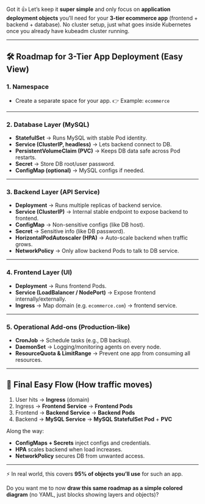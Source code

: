 Got it 👍 Let’s keep it **super simple** and only focus on **application deployment objects** you’ll need for your **3-tier ecommerce app** (frontend + backend + database). No cluster setup, just what goes inside Kubernetes once you already have kubeadm cluster running.

---

## 🛠️ Roadmap for 3-Tier App Deployment (Easy View)

### 1. **Namespace**

* Create a separate space for your app.
  👉 Example: `ecommerce`

---

### 2. **Database Layer (MySQL)**

* **StatefulSet** → Runs MySQL with stable Pod identity.
* **Service (ClusterIP, headless)** → Lets backend connect to DB.
* **PersistentVolumeClaim (PVC)** → Keeps DB data safe across Pod restarts.
* **Secret** → Store DB root/user password.
* **ConfigMap (optional)** → MySQL configs if needed.

---

### 3. **Backend Layer (API Service)**

* **Deployment** → Runs multiple replicas of backend service.
* **Service (ClusterIP)** → Internal stable endpoint to expose backend to frontend.
* **ConfigMap** → Non-sensitive configs (like DB host).
* **Secret** → Sensitive info (like DB password).
* **HorizontalPodAutoscaler (HPA)** → Auto-scale backend when traffic grows.
* **NetworkPolicy** → Only allow backend Pods to talk to DB service.

---

### 4. **Frontend Layer (UI)**

* **Deployment** → Runs frontend Pods.
* **Service (LoadBalancer / NodePort)** → Expose frontend internally/externally.
* **Ingress** → Map domain (e.g. `ecommerce.com`) → frontend service.

---

### 5. **Operational Add-ons (Production-like)**

* **CronJob** → Schedule tasks (e.g., DB backup).
* **DaemonSet** → Logging/monitoring agents on every node.
* **ResourceQuota & LimitRange** → Prevent one app from consuming all resources.

---

## 📌 Final Easy Flow (How traffic moves)

1. User hits → **Ingress** (domain)
2. Ingress → **Frontend Service** → **Frontend Pods**
3. Frontend → **Backend Service** → **Backend Pods**
4. Backend → **MySQL Service** → **MySQL StatefulSet Pod** + **PVC**

Along the way:

* **ConfigMaps + Secrets** inject configs and credentials.
* **HPA** scales backend when load increases.
* **NetworkPolicy** secures DB from unwanted access.

---

⚡ In real world, this covers **95% of objects you’ll use** for such an app.

Do you want me to now **draw this same roadmap as a simple colored diagram** (no YAML, just blocks showing layers and objects)?
